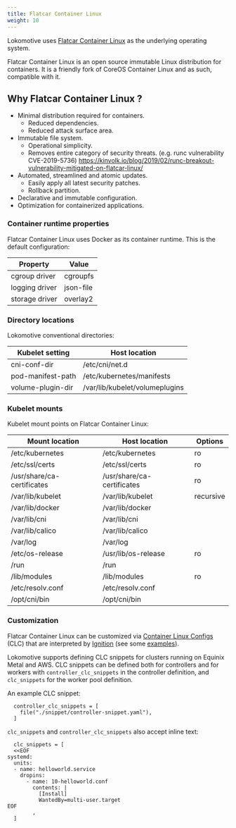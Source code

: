 ```yaml
---
title: Flatcar Container Linux
weight: 10
---
```


Lokomotive uses [Flatcar Container Linux](https://www.flatcar-linux.org/) as the underlying operating system.

Flatcar Container Linux is an open source immutable Linux distribution for containers. It is a
friendly fork of CoreOS Container Linux and as such, compatible with it.

## Why Flatcar Container Linux ?

* Minimal distribution required for containers.
  * Reduced dependencies.
  * Reduced attack surface area.
* Immutable file system.
  * Operational simplicity.
  * Removes entire category of security threats. (e.g. runc vulnerability CVE-2019-5736)
    https://kinvolk.io/blog/2019/02/runc-breakout-vulnerability-mitigated-on-flatcar-linux/
* Automated, streamlined and atomic updates.
  * Easily apply all latest security patches.
  * Rollback partition.
* Declarative and immutable configuration.
* Optimization for containerized applications.

### Container runtime properties

Flatcar Container Linux uses Docker as its container runtime. This is the default configuration:


| Property               | Value      |
|------------------------|------------|
| cgroup driver          | cgroupfs   |
| logging driver         | json-file  |
| storage driver         | overlay2   |

### Directory locations

Lokomotive conventional directories:

| Kubelet setting   | Host location                  |
|-------------------|--------------------------------|
| cni-conf-dir      | /etc/cni/net.d                 |
| pod-manifest-path | /etc/kubernetes/manifests      |
| volume-plugin-dir | /var/lib/kubelet/volumeplugins |

### Kubelet mounts

Kubelet mount points on Flatcar Container Linux:

| Mount location             | Host location              | Options   |
|----------------------------|----------------------------|-----------|
| /etc/kubernetes            | /etc/kubernetes            | ro        |
| /etc/ssl/certs             | /etc/ssl/certs             | ro        |
| /usr/share/ca-certificates | /usr/share/ca-certificates | ro        |
| /var/lib/kubelet           | /var/lib/kubelet           | recursive |
| /var/lib/docker            | /var/lib/docker            |           |
| /var/lib/cni               | /var/lib/cni               |           |
| /var/lib/calico            | /var/lib/calico            |           |
| /var/log                   | /var/log                   |           |
| /etc/os-release            | /usr/lib/os-release        | ro        |
| /run                       | /run                       |           |
| /lib/modules               | /lib/modules               | ro        |
| /etc/resolv.conf           | /etc/resolv.conf           |           |
| /opt/cni/bin               | /opt/cni/bin               |           |

### Customization

Flatcar Container Linux can be customized via [Container Linux Configs](https://docs.flatcar-linux.org/container-linux-config-transpiler/doc/examples/) (CLC)
that are interpreted by [Ignition](https://docs.flatcar-linux.org/ignition/what-is-ignition/) (see some [examples](https://github.com/coreos/container-linux-config-transpiler/blob/master/doc/examples.md)).

Lokomotive supports defining CLC snippets for clusters running on Equinix Metal and AWS.
CLC snippets can be defined both for controllers and for workers with `controller_clc_snippets` in the
controller definition, and `clc_snippets` for the worker pool definition.

An example CLC snippet:

```hcl
  controller_clc_snippets = [
    file("./snippet/controller-snippet.yaml"),
  ]
```

`clc_snippets` and `controller_clc_snippets` also accept inline text:

```hcl
  clc_snippets = [
  <<EOF
systemd:
  units:
  - name: helloworld.service
    dropins:
      - name: 10-helloworld.conf
        contents: |
          [Install]
          WantedBy=multi-user.target
EOF
        ,
  ]
```